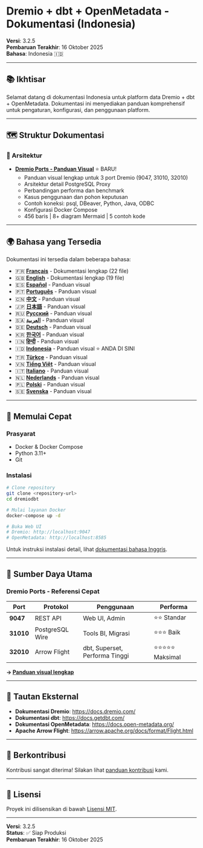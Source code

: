 ﻿# Dremio + dbt + OpenMetadata - Dokumentasi (Indonesia)

**Versi**: 3.2.5  
**Pembaruan Terakhir**: 16 Oktober 2025  
**Bahasa**: Indonesia 🇮🇩

---

## 📚 Ikhtisar

Selamat datang di dokumentasi Indonesia untuk platform data Dremio + dbt + OpenMetadata. Dokumentasi ini menyediakan panduan komprehensif untuk pengaturan, konfigurasi, dan penggunaan platform.

---

## 🗺️ Struktur Dokumentasi

### 📐 Arsitektur

- **[Dremio Ports - Panduan Visual](./architecture/dremio-ports-visual.md)** ⭐ BARU!
  - Panduan visual lengkap untuk 3 port Dremio (9047, 31010, 32010)
  - Arsitektur detail PostgreSQL Proxy
  - Perbandingan performa dan benchmark
  - Kasus penggunaan dan pohon keputusan
  - Contoh koneksi: psql, DBeaver, Python, Java, ODBC
  - Konfigurasi Docker Compose
  - 456 baris | 8+ diagram Mermaid | 5 contoh kode

---

## 🌍 Bahasa yang Tersedia

Dokumentasi ini tersedia dalam beberapa bahasa:

- 🇫🇷 **[Français](../fr/README.md)** - Dokumentasi lengkap (22 file)
- 🇬🇧 **[English](../../../README.md)** - Dokumentasi lengkap (19 file)
- 🇪🇸 **[Español](../es/README.md)** - Panduan visual
- 🇵🇹 **[Português](../pt/README.md)** - Panduan visual
- 🇨🇳 **[中文](../cn/README.md)** - Panduan visual
- 🇯🇵 **[日本語](../jp/README.md)** - Panduan visual
- 🇷🇺 **[Русский](../ru/README.md)** - Panduan visual
- 🇸🇦 **[العربية](../ar/README.md)** - Panduan visual
- 🇩🇪 **[Deutsch](../de/README.md)** - Panduan visual
- 🇰🇷 **[한국어](../ko/README.md)** - Panduan visual
- 🇮🇳 **[हिन्दी](../hi/README.md)** - Panduan visual
- 🇮🇩 **[Indonesia](../id/README.md)** - Panduan visual ⭐ ANDA DI SINI
- 🇹🇷 **[Türkçe](../tr/README.md)** - Panduan visual
- 🇻🇳 **[Tiếng Việt](../vi/README.md)** - Panduan visual
- 🇮🇹 **[Italiano](../it/README.md)** - Panduan visual
- 🇳🇱 **[Nederlands](../nl/README.md)** - Panduan visual
- 🇵🇱 **[Polski](../pl/README.md)** - Panduan visual
- 🇸🇪 **[Svenska](../se/README.md)** - Panduan visual

---

## 🚀 Memulai Cepat

### Prasyarat

- Docker & Docker Compose
- Python 3.11+
- Git

### Instalasi

```bash
# Clone repository
git clone <repository-url>
cd dremiodbt

# Mulai layanan Docker
docker-compose up -d

# Buka Web UI
# Dremio: http://localhost:9047
# OpenMetadata: http://localhost:8585
```

Untuk instruksi instalasi detail, lihat [dokumentasi bahasa Inggris](../en/getting-started/installation.md).

---

## 📖 Sumber Daya Utama

### Dremio Ports - Referensi Cepat

| Port | Protokol | Penggunaan | Performa |
|------|-----------|------------|----------|
| **9047** | REST API | Web UI, Admin | ⭐⭐ Standar |
| **31010** | PostgreSQL Wire | Tools BI, Migrasi | ⭐⭐⭐ Baik |
| **32010** | Arrow Flight | dbt, Superset, Performa Tinggi | ⭐⭐⭐⭐⭐ Maksimal |

**→ [Panduan visual lengkap](./architecture/dremio-ports-visual.md)**

---

## 🔗 Tautan Eksternal

- **Dokumentasi Dremio**: https://docs.dremio.com/
- **Dokumentasi dbt**: https://docs.getdbt.com/
- **Dokumentasi OpenMetadata**: https://docs.open-metadata.org/
- **Apache Arrow Flight**: https://arrow.apache.org/docs/format/Flight.html

---

## 🤝 Berkontribusi

Kontribusi sangat diterima! Silakan lihat [panduan kontribusi](../en/CONTRIBUTING.md) kami.

---

## 📄 Lisensi

Proyek ini dilisensikan di bawah [Lisensi MIT](../../../LICENSE).

---

**Versi**: 3.2.5  
**Status**: ✅ Siap Produksi  
**Pembaruan Terakhir**: 16 Oktober 2025
